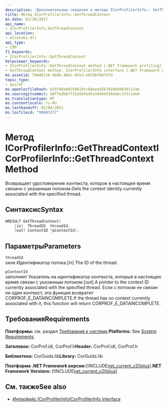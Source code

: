 ```yaml
---
description: 'Дополнительные сведения о методе ICorProfilerInfo:: GetThreadContext'
title: Метод ICorProfilerInfo::GetThreadContext
ms.date: 03/30/2017
api_name:
- ICorProfilerInfo.GetThreadContext
api_location:
- mscorwks.dll
api_type:
- COM
f1_keywords:
- ICorProfilerInfo::GetThreadContext
helpviewer_keywords:
- ICorProfilerInfo::GetThreadContext method [.NET Framework profiling]
- GetThreadContext method, ICorProfilerInfo interface [.NET Framework profiling]
ms.assetid: 79446216-4b8b-484c-8fe3-e87dbf9df2fd
topic_type:
- apiref
ms.openlocfilehash: b2970da90250819cc68eee55b70188d4830113a6
ms.sourcegitcommit: ddf7edb67715a5b9a45e3dd44536dabc153c1de0
ms.translationtype: MT
ms.contentlocale: ru-RU
ms.lasthandoff: 02/06/2021
ms.locfileid: "99687277"
---
```

# <a name="icorprofilerinfogetthreadcontext-method"></a><span data-ttu-id="d720b-103">Метод ICorProfilerInfo::GetThreadContext</span><span class="sxs-lookup"><span data-stu-id="d720b-103">ICorProfilerInfo::GetThreadContext Method</span></span>

<span data-ttu-id="d720b-104">Возвращает удостоверение контекста, которое в настоящее время связано с указанным потоком.</span><span class="sxs-lookup"><span data-stu-id="d720b-104">Gets the context identity currently associated with the specified thread.</span></span>  
  
## <a name="syntax"></a><span data-ttu-id="d720b-105">Синтаксис</span><span class="sxs-lookup"><span data-stu-id="d720b-105">Syntax</span></span>  
  
```cpp  
HRESULT GetThreadContext(  
    [in]  ThreadID  threadId,  
    [out] ContextID *pContextId);  
```  
  
## <a name="parameters"></a><span data-ttu-id="d720b-106">Параметры</span><span class="sxs-lookup"><span data-stu-id="d720b-106">Parameters</span></span>  

 `threadId`  
 <span data-ttu-id="d720b-107">окне Идентификатор потока.</span><span class="sxs-lookup"><span data-stu-id="d720b-107">[in] The ID of the thread.</span></span>  
  
 `pContextId`  
 <span data-ttu-id="d720b-108">заполняет Указатель на идентификатор контекста, который в настоящее время связан с указанным потоком.</span><span class="sxs-lookup"><span data-stu-id="d720b-108">[out] A pointer to the context ID currently associated with the specified thread.</span></span> <span data-ttu-id="d720b-109">Если с потоком не связан ни один контекст, эта функция возвратит CORPROF_E_DATAINCOMPLETE.</span><span class="sxs-lookup"><span data-stu-id="d720b-109">If the thread has no context currently associated with it, this function will return CORPROF_E_DATAINCOMPLETE.</span></span>  
  
## <a name="requirements"></a><span data-ttu-id="d720b-110">Требования</span><span class="sxs-lookup"><span data-stu-id="d720b-110">Requirements</span></span>  

 <span data-ttu-id="d720b-111">**Платформы:** см. раздел [Требования к системе](../../get-started/system-requirements.md).</span><span class="sxs-lookup"><span data-stu-id="d720b-111">**Platforms:** See [System Requirements](../../get-started/system-requirements.md).</span></span>  
  
 <span data-ttu-id="d720b-112">**Заголовок:** CorProf.idl, CorProf.h</span><span class="sxs-lookup"><span data-stu-id="d720b-112">**Header:** CorProf.idl, CorProf.h</span></span>  
  
 <span data-ttu-id="d720b-113">**Библиотека:** CorGuids.lib</span><span class="sxs-lookup"><span data-stu-id="d720b-113">**Library:** CorGuids.lib</span></span>  
  
 <span data-ttu-id="d720b-114">**Платформа .NET Framework версии:**[!INCLUDE[net_current_v20plus](../../../../includes/net-current-v20plus-md.md)]</span><span class="sxs-lookup"><span data-stu-id="d720b-114">**.NET Framework Versions:** [!INCLUDE[net_current_v20plus](../../../../includes/net-current-v20plus-md.md)]</span></span>  
  
## <a name="see-also"></a><span data-ttu-id="d720b-115">См. также</span><span class="sxs-lookup"><span data-stu-id="d720b-115">See also</span></span>

- [<span data-ttu-id="d720b-116">Интерфейс ICorProfilerInfo</span><span class="sxs-lookup"><span data-stu-id="d720b-116">ICorProfilerInfo Interface</span></span>](icorprofilerinfo-interface.md)
